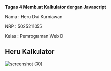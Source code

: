 **Tugas 4 Membuat Kalkulator dengan Javascript**

Nama : Heru Dwi Kurniawan

NRP : 5025211055

Kelas : Pemrograman Web D

## Heru Kalkulator
![screenshot (30)](https://github.com/herukurniawann/Pweb-tugas-1-Healthy-Food/assets/93961310/f47d4a4f-35ae-484f-b47b-1cbef82785cb)

